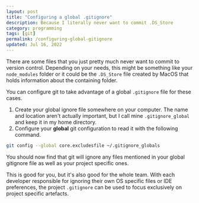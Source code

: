```yaml
---
layout: post
title: "Configuring a global .gitignore"
description: Because I literally never want to commit .DS_Store
category: programming
tags: [git]
permalink: /configuring-global-gitignore
updated: Jul 16, 2022
---
```


There are some files that you just pretty much never want to commit to version control. Depending on your needs, this might be something like your `node_modules` folder or it could be the `.DS_Store` file created by MacOS that holds information about the containing folder.

You can configure git to take advantage of a global `.gitignore` file for these cases.

1. Create your global ignore file somewhere on your computer. The name and location aren't actually important, but I call mine `.gitignore_global` and keep it in my home directory.
2. Configure your **global** git configuration to read it with the following command.

```bash
git config --global core.excludesfile ~/.gitignore_globals
```

You should now find that git will ignore any files mentioned in your global gitignore file as well as your project specific ones.

This is good for you, but it's also good for the whole team. With each developer responsible for ignoring their own OS specific files or IDE preferences, the project `.gitignore` can be used to focus exclusively on project specific artefacts.